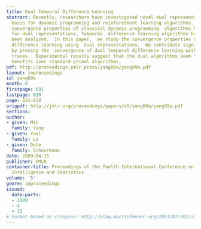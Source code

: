 ```yaml
---
title: Dual Temporal Difference Learning
abstract: Recently, researchers have investigated novel dual representations  as a
  basis for dynamic programming and reinforcement learning algorithms.  Although the
  convergence properties of classical dynamic programming  algorithms have been established
  for dual representations, temporal  difference learning algorithms have not yet
  been analyzed.  In this paper,  we study the convergence properties of temporal
  difference learning using  dual representations.  We contribute significant progress
  by proving the  convergence of dual temporal difference learning with eligibility
  traces.  Experimental results suggest that the dual algorithms seem to demonstrate  empirical
  benefits over standard primal algorithms.
pdf: http://proceedings.pmlr.press/yang09a/yang09a.pdf
layout: inproceedings
id: yang09a
month: 0
firstpage: 631
lastpage: 638
page: 631-638
origpdf: http://jmlr.org/proceedings/papers/v5/yang09a/yang09a.pdf
sections: 
author:
- given: Min
  family: Yang
- given: Yuxi
  family: Li
- given: Dale
  family: Schuurmans
date: 2009-04-15
publisher: PMLR
container-title: Proceedings of the Twelth International Conference on Artificial
  Intelligence and Statistics
volume: '5'
genre: inproceedings
issued:
  date-parts:
  - 2009
  - 4
  - 15
# Format based on citeproc: http://blog.martinfenner.org/2013/07/30/citeproc-yaml-for-bibliographies/
---
```

